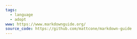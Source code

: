 ```yaml
---
tags:
  - language
  - adopt
www: https://www.markdownguide.org/
source_code: https://github.com/mattcone/markdown-guide
---
```

